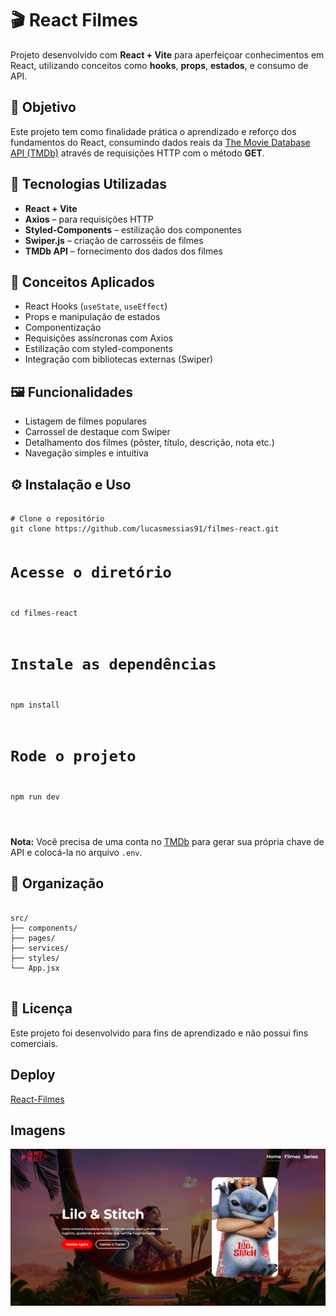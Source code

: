 <!DOCTYPE html>
<html lang="pt-BR">
<head>
  <meta charset="UTF-8" />
  <meta name="viewport" content="width=device-width, initial-scale=1.0"/>
</head>
<body>
  <h1>🎬 React Filmes</h1>
  <p>Projeto desenvolvido com <strong>React + Vite</strong> para aperfeiçoar conhecimentos em React, utilizando conceitos como <strong>hooks</strong>, <strong>props</strong>, <strong>estados</strong>, e consumo de API.</p>

  <h2>📌 Objetivo</h2>
  <p>Este projeto tem como finalidade prática o aprendizado e reforço dos fundamentos do React, consumindo dados reais da <a href="https://www.themoviedb.org/" target="_blank">The Movie Database API (TMDb)</a> através de requisições HTTP com o método <strong>GET</strong>.</p>

  <h2>🚀 Tecnologias Utilizadas</h2>
  <ul>
    <li><strong>React + Vite</strong></li>
    <li><strong>Axios</strong> – para requisições HTTP</li>
    <li><strong>Styled-Components</strong> – estilização dos componentes</li>
    <li><strong>Swiper.js</strong> – criação de carrosséis de filmes</li>
    <li><strong>TMDb API</strong> – fornecimento dos dados dos filmes</li>
  </ul>

  <h2>🧠 Conceitos Aplicados</h2>
  <ul>
    <li>React Hooks (<code>useState</code>, <code>useEffect</code>)</li>
    <li>Props e manipulação de estados</li>
    <li>Componentização</li>
    <li>Requisições assíncronas com Axios</li>
    <li>Estilização com styled-components</li>
    <li>Integração com bibliotecas externas (Swiper)</li>
  </ul>

  <h2>🖼️ Funcionalidades</h2>
  <ul>
    <li>Listagem de filmes populares</li>
    <li>Carrossel de destaque com Swiper</li>
    <li>Detalhamento dos filmes (pôster, título, descrição, nota etc.)</li>
    <li>Navegação simples e intuitiva</li>
  </ul>

  <h2>⚙️ Instalação e Uso</h2>
  <pre><code>
# Clone o repositório
git clone https://github.com/lucasmessias91/filmes-react.git

# Acesse o diretório
cd filmes-react

# Instale as dependências
npm install

# Rode o projeto
npm run dev

  </code></pre>
  <p><strong>Nota:</strong> Você precisa de uma conta no <a href="https://www.themoviedb.org/" target="_blank">TMDb</a> para gerar sua própria chave de API e colocá-la no arquivo <code>.env</code>.</p>

  <h2>📁 Organização</h2>
  <pre><code>
src/
├── components/
├── pages/
├── services/
├── styles/
└── App.jsx
  </code></pre>

  <h2>📄 Licença</h2>
  <p>Este projeto foi desenvolvido para fins de aprendizado e não possui fins comerciais.</p>

  <h2> Deploy</h2>
  <p>
    <a href="https://lucasmessias91.github.io/filmes-react/" target="_blank">React-Filmes</a>
  </p>

  <h2> Imagens</h2>
  <p>
    <img src="https://github.com/lucasmessias91/filmes-react/blob/main/src/assets/react-filmes.png?raw=true" />
  </p>

</body>
</html>




